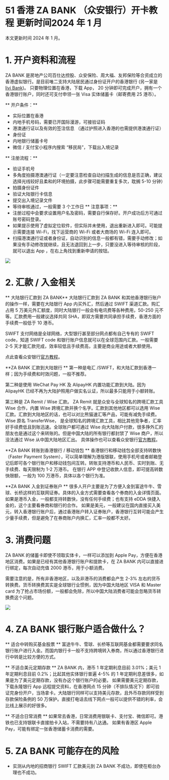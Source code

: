 # 51 香港 ZA BANK （众安银行）开卡教程 更新时间2024 年 1 月

本文更新时间 2024 年 1 月。

<!-- more -->

# 1. 开户资料和流程
ZA BANK 是房地产公司百仕达控股、众安保险、周大福、友邦保险等合资成立的香港虚拟银行。是目前唯二支持大陆居民通过身份证开户的香港银行 (另一家是 [livi Bank](https://www.livibank.com/))。 只要物理位置在香港，下载 App， 20 分钟即可完成开户，拥有一个香港银行账户，同时还可支付申领一张 Visa 实体储蓄卡（邮寄费用 25 港币）。

** 开户条件：**
- 实际位置在香港
- 内地手机号码，需要已开国际漫游，可接验证码
- 港澳通行证以及有效的签注信息 （通过护照进入香港的也需提供港澳通行证）
- 身份证
- 内地银行储蓄卡号
- 微信 / 支付宝小程序内搜索 “移民局”，下载出入境记录

** 注册流程：**
- 验证手机号
- 多角度拍摄港澳通行证（一定要注意检查自动扫描生成的信息是否正确，建议选择光线较好且柔和的环境拍摄，此步骤可能需要重复多次，耽搁 5-10 分钟）
- 拍摄身份证件
- 验证大陆银行卡信息
- 提交出入境记录文件
- 等待审核通过，一般需要 3 个工作日
** 注意事项：**
- 注册过程中会要求设置用户名及密码，需要自行保存好。开户成功后方可通过账号密码登录。
- 如果提示使用了虚拟定位软件，但实际并未使用，退出重新进入即可。可能提示需要连接 Wi-Fi，找下运营商的 Wi-Fi 或者大商场的 Wi-Fi 连入即可。
- 扫描港澳通行证或者身份证，自动识别的信息一般都有错，需要手动修改；如果没有手动修改就继续，且无法退回到上一步，只要没进入等待审核的阶段，就可以退出 App ，在右上角找到重新申请的按钮。

![](https://static.shuziyimin.org/blog-51-1.png)

# 2. 汇款 / 入金相关
** 大陆银行汇款到 ZA BANK**
大陆银行汇款到 ZA BANK 和其他香港银行账户的操作一样，需要在大陆银行 App 内买外汇，然后通过 SWIFT 渠道汇款。购汇占用 5 万美元外汇额度，同时大陆银行一般会有电讯费等各种费用，50-250 元不等。汇款费用一般建议选择共同 SHA，即双方需要共同承担手续费，香港方面的手续费一般低于 10 港币。

SWIFT 支付网络是全球网络，大型银行甚至部分网点都有自己专有的 SWIFT code，知道 SWIFT code 和银行账户信息就可以在全球范围内汇款。一般需要 2-5 天才能汇款完成，效率较低且手续费高，主要是商业用途或者大额使用。

点此查看众安银行[官方教程](https://blog.za.group/hk/article/add_money_to_your_ZA_account)。

**ZA BANK 汇款到大陆银行 **
第一种是电汇 /SWIFT，和大陆汇款到香港一样；因为手续费和时效问题，一般不推荐。

第二种是使用 WeChat Pay HK 及 AlipayHK 内置功能汇款到大陆。因为 AlipayHK 已经不再为大陆护照用户做实名认证，所以最多只能用于小额转账。

第三种是 ZA Remit / Wise 汇款。 ZA Remit 就是众安与全球知名的跨境汇款工具 Wise 合作，内置 Wise 跨境汇款并换个名字。汇款到其他地区都可以选用 Wise 汇款。汇款到大陆地区的话，也可以对比熊猫速汇等产品，可能有减免手续费。
Wise 原名 TransferWise， 是全球知名的跨境汇款工具，相比其他竞争者，汇率好手续费低且到账迅速。全球账户都可通过 Wise 向大陆账户付款，很多挣外汇的朋友也是通过这个来转账的。但是中国大陆的所有银行都封禁了 Wise 商户，所以没法通过 Wise 从中国大陆地区汇出。
具体操作也可以查看众安银行[官方教程](https://bank.za.group/hk/ZARemit)。 

**ZA BANK 转账到香港银行 / 移动钱包 **
香港银行和移动钱包全部支持转数快（Faster Payment System），可以简单理解为港版银联，使用手机号或者邮箱登记后即可各个银行账户和移动钱包间互转。转账支持港币和人民币、实时到账、无手续费、每天限制为 1-2 万港币。
在银行 APP 中登记收款人信息，即可提高转数快限额，一般为 100 万港币，具体以各个银行为准。

**ZA BANK 入金到证券账户 **
很多人开户主要是为了方便入金到富途牛牛、雪球、长桥这样的互联网证券。具体的入金方式需要查看各个券商的入金详情页面。如果是港币入金，一般都支持转数快，没有任何手续费；也有支持 eDDA 快捷入金的，这个主要看券商和银行的合作。
如果是美元，一般建议在国内直接买入美元，转入香港银行账户后，通过香港账户转入证券账户，香港银行互转可能会产生少量手续费，但是避免了在券商账户内换汇，汇率一般都不太好。


# 3. 消费问题
ZA BANK 的储蓄卡即使不领取实体卡，一样可以添加到 Apple Pay，方便在香港地区消费。如果是已经有其他香港银行账户和提款卡，在 ZA BANK 内可以直接进行绑定，每次自动充值 2000 港币，用于小额消费。

需要注意的是，所有非香港地区，以及非港币的消费都会产生 2-3% 左右的货币转换费。货币转换费其实是全球银行业惯例，因为中国大陆地区 VISA 和 Master card 为了抢占市场份额，一般都会免除，所以中国大陆消费者可能会忽略货币转换费这个问题。 

![](https://static.shuziyimin.org/blog-51-2.png)
# 4. ZA BANK 银行账户适合做什么？

** 适合中转购买基金股票 **
富途牛牛、雪球、长桥等互联网基金都需要要求同名银行账户进行入金。而国内银行卡一般不支持跨境转入券商，所以通过香港银行进行中转是比较方便的方式。

** 不适合美元定期存款 **
ZA BANK 内，港币 1 年定期利息目前 3.01%；美元 1 年定期利息目前 0.2%；比起其他实体银行普遍 4-5% 的 1 年定期利息差很多，如果是为了美元定期存款，没有办这个银行账户的必要。
如果需要美元定期存款，下载永隆银行 App 远程提交资料，在香港网点 15 分钟（不排队情况下）即可验证完身份开户，当场拿卡。大陆银行同样可以支持美元存款，且外币存款同样受到存款保险条例的 50 万保护。直接打电话去线下网点一般可以提供不错的利率，会比线上展示的好很多。

** 不适合日常消费 **
如果常去香港，日常消费用银联卡、支付宝、微信即可。港铁也已支持银联卡直接拍卡入站，不需要持有八达通。
如果有香港区 Apple Pay，可能有绑定一张香港储蓄卡消费的需要。

# 5. ZA BANK 可能存在的风险
- 实测从内地的招商银行 SWIFT 汇款美元到 ZA BANK 不成功，即使在柜台办理也不成功。


